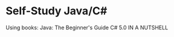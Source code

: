 Self-Study Java/C#
====================

Using books:
Java: The Beginner's Guide
C# 5.0 IN A NUTSHELL
